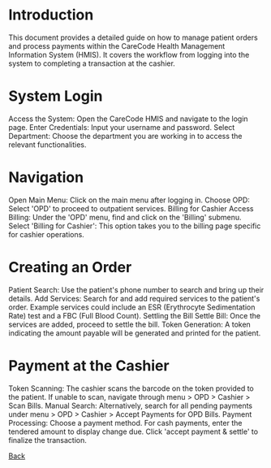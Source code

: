 # Introduction
This document provides a detailed guide on how to manage patient orders and process payments within the CareCode Health Management Information System (HMIS). It covers the workflow from logging into the system to completing a transaction at the cashier.

# System Login
Access the System: Open the CareCode HMIS and navigate to the login page.
Enter Credentials: Input your username and password.
Select Department: Choose the department you are working in to access the relevant functionalities.

# Navigation
Open Main Menu: Click on the main menu after logging in.
Choose OPD: Select 'OPD' to proceed to outpatient services.
Billing for Cashier
Access Billing: Under the 'OPD' menu, find and click on the 'Billing' submenu.
Select 'Billing for Cashier': This option takes you to the billing page specific for cashier operations.

# Creating an Order
Patient Search: Use the patient's phone number to search and bring up their details.
Add Services: Search for and add required services to the patient's order. Example services could include an ESR (Erythrocyte Sedimentation Rate) test and a FBC (Full Blood Count).
Settling the Bill
Settle Bill: Once the services are added, proceed to settle the bill.
Token Generation: A token indicating the amount payable will be generated and printed for the patient.

# Payment at the Cashier
Token Scanning: The cashier scans the barcode on the token provided to the patient.
If unable to scan, navigate through menu > OPD > Cashier > Scan Bills.
Manual Search: Alternatively, search for all pending payments under menu > OPD > Cashier > Accept Payments for OPD Bills.
Payment Processing:
Choose a payment method.
For cash payments, enter the tendered amount to display change due.
Click 'accept payment & settle' to finalize the transaction.

[Back](https://github.com/hmislk/hmis/wiki/OPD)